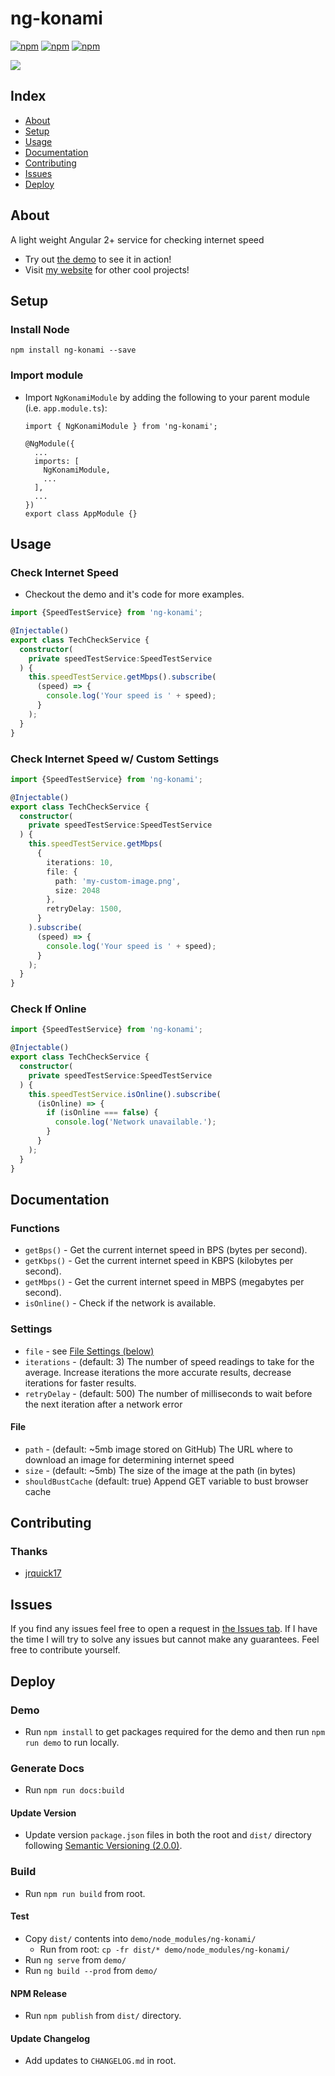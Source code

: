 # ng-konami #

[![npm](https://img.shields.io/npm/l/ng-konami.svg)](https://www.npmjs.com/package/ng-konami/)
[![npm](https://img.shields.io/npm/dt/ng-konami.svg)](https://www.npmjs.com/package/ng-konami)
[![npm](https://img.shields.io/npm/dm/ng-konami.svg)](https://www.npmjs.com/package/ng-konami)

![](example.gif)

## Index ##

* [About](#about)
* [Setup](#setup)
* [Usage](#usage)
* [Documentation](#documentation)
* [Contributing](#contributing)
* [Issues](#issues)
* [Deploy](#deploy)

## About ## 

A light weight Angular 2+ service for checking internet speed  

* Try out [the demo](https://ng-konami.jrquick.com) to see it in action!
* Visit [my website](https://jrquick.com) for other cool projects!

## Setup ##

### Install Node ###

```
npm install ng-konami --save
```

### Import module ###

* Import `NgKonamiModule` by adding the following to your parent module (i.e. `app.module.ts`):

    ```
    import { NgKonamiModule } from 'ng-konami';

    @NgModule({
      ...
      imports: [
        NgKonamiModule,
        ...
      ],
      ...
    })
    export class AppModule {}
    ```
  
## Usage ##

### Check Internet Speed ###

* Checkout the demo and it's code for more examples.

```typescript
import {SpeedTestService} from 'ng-konami';

@Injectable()
export class TechCheckService {
  constructor(
    private speedTestService:SpeedTestService
  ) {
    this.speedTestService.getMbps().subscribe(
      (speed) => {
        console.log('Your speed is ' + speed);
      }
    );
  }
}
```

### Check Internet Speed w/ Custom Settings

```typescript
import {SpeedTestService} from 'ng-konami';

@Injectable()
export class TechCheckService {
  constructor(
    private speedTestService:SpeedTestService
  ) {
    this.speedTestService.getMbps(
      {
        iterations: 10,
        file: {
          path: 'my-custom-image.png',
          size: 2048
        },
        retryDelay: 1500,
      }
    ).subscribe(
      (speed) => {
        console.log('Your speed is ' + speed);
      }
    );
  }
}
```

### Check If Online ###

```typescript
import {SpeedTestService} from 'ng-konami';

@Injectable()
export class TechCheckService {
  constructor(
    private speedTestService:SpeedTestService
  ) {
    this.speedTestService.isOnline().subscribe(
      (isOnline) => {
        if (isOnline === false) {
          console.log('Network unavailable.');
        }
      }
    );
  }
}
```

## Documentation ##

### Functions ###

* `getBps()` - Get the current internet speed in BPS (bytes per second).
* `getKbps()` - Get the current internet speed in KBPS (kilobytes per second).
* `getMbps()` - Get the current internet speed in MBPS (megabytes per second).
* `isOnline()` - Check if the network is available.

### Settings ###

* `file` - see [File Settings (below)](#file)
* `iterations` - (default: 3) The number of speed readings to take for the average. 
Increase iterations the more accurate results, decrease iterations for faster results.
* `retryDelay` - (default: 500) The number of milliseconds to wait before the next iteration after a network error

#### File ####

* `path` - (default: ~5mb image stored on GitHub) The URL where to download an image for determining internet speed
* `size` - (default: ~5mb) The size of the image at the path (in bytes)
* `shouldBustCache` (default: true) Append GET variable to bust browser cache

## Contributing ##

### Thanks ###

* [jrquick17](https://github.com/jrquick17)

## Issues ##

If you find any issues feel free to open a request in [the Issues tab](https://github.com/jrquick17/ng-konami/issues). If I have the time I will try to solve any issues but cannot make any guarantees. Feel free to contribute yourself.

## Deploy ##

### Demo ###
    
* Run `npm install` to get packages required for the demo and then run `npm run demo` to run locally.

### Generate Docs ###

* Run `npm run docs:build`

#### Update Version ###
    
* Update version `package.json` files in both the root and `dist/` directory following [Semantic Versioning (2.0.0)](https://semver.org/).

### Build ###

* Run `npm run build` from root.

#### Test ####

* Copy `dist/` contents into `demo/node_modules/ng-konami/`
    * Run from root:  `cp -fr dist/* demo/node_modules/ng-konami/`
* Run `ng serve` from `demo/`
* Run `ng build --prod` from `demo/`

#### NPM Release ####

* Run `npm publish` from `dist/` directory.

#### Update Changelog ####

* Add updates to `CHANGELOG.md` in root.
